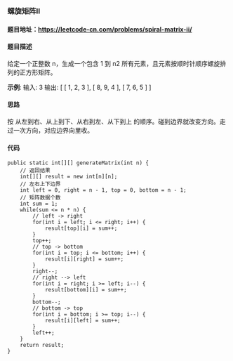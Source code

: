 ### 螺旋矩阵II

#### 题目地址：https://leetcode-cn.com/problems/spiral-matrix-ii/

#### 题目描述

 给定一个正整数 n，生成一个包含 1 到 n2 所有元素，且元素按顺时针顺序螺旋排列的正方形矩阵。

**示例**: 输入: 3  输出: [ [ 1, 2, 3 ], [ 8, 9, 4 ], [ 7, 6, 5 ] ]

#### 思路

按 从左到右、从上到下、从右到左、从下到上 的顺序。碰到边界就改变方向。走过一次方向，对应边界向里收。

#### 代码

```
public static int[][] generateMatrix(int n) {
	// 返回结果
    int[][] result = new int[n][n];
    // 左右上下边界
    int left = 0, right = n - 1, top = 0, bottom = n - 1;
    // 矩阵数据个数
    int sum = 1;
    while(sum <= n * n) {
		// left -> right
        for(int i = left; i <= right; i++) {
        	result[top][i] = sum++;
        }
        top++;
        // top -> bottom
        for(int i = top; i <= bottom; i++) {
            result[i][right] = sum++;
        }
        right--;
        // right --> left
        for(int i = right; i >= left; i--) {
            result[bottom][i] = sum++;
        }
        bottom--;
        // bottom -> top
        for(int i = bottom; i >= top; i--) {
            result[i][left] = sum++;
        }
        left++;
    }
    return result;
}
```

